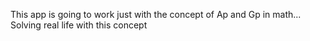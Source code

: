 This app is going to work just with the concept of Ap and Gp in math...
Solving real life with this concept